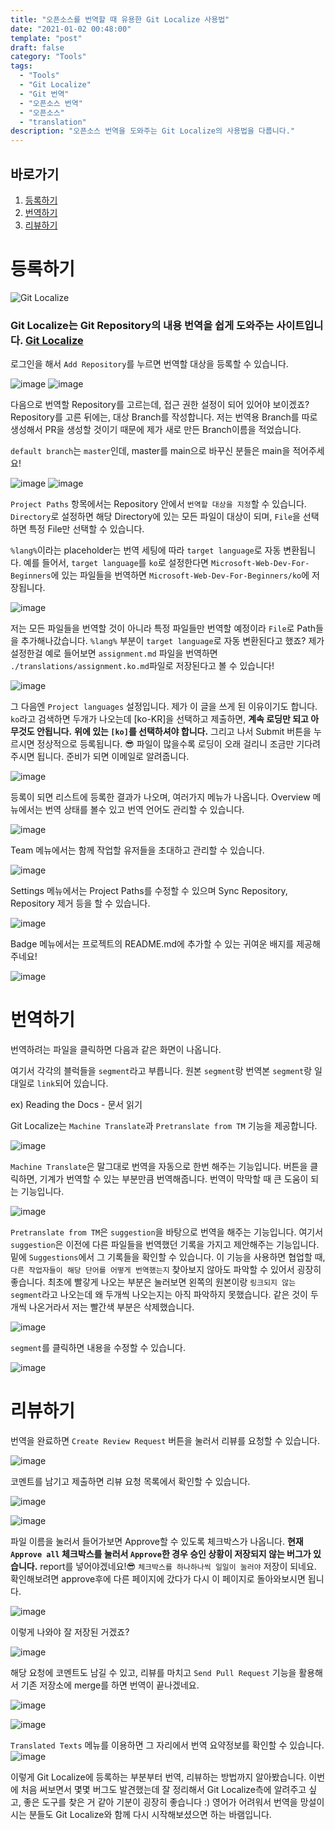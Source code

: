 ```yaml
---
title: "오픈소스를 번역할 때 유용한 Git Localize 사용법"
date: "2021-01-02 00:48:00"
template: "post"
draft: false
category: "Tools"
tags:
  - "Tools"
  - "Git Localize"
  - "Git 번역"
  - "오픈소스 번역"
  - "오픈소스"
  - "translation"
description: "오픈소스 번역을 도와주는 Git Localize의 사용법을 다룹니다."
---
```


## 바로가기
1. [등록하기](#register)
2. [번역하기](#translate)
3. [리뷰하기](#review)

<a name="register"></a>
# 등록하기
![Git Localize](https://user-images.githubusercontent.com/32301380/103441476-9e048f80-4c91-11eb-92b2-90674cde683c.png)

### Git Localize는 Git Repository의 내용 번역을 쉽게 도와주는 사이트입니다. [Git Localize](https://gitlocalize.com/)

로그인을 해서 `Add Repository`를 누르면 번역할 대상을 등록할 수 있습니다.

![image](https://user-images.githubusercontent.com/32301380/103441527-005d9000-4c92-11eb-839f-7b103eb0a26d.png)
![image](https://user-images.githubusercontent.com/32301380/103441536-1703e700-4c92-11eb-9b6b-2c55980ddf92.png)

다음으로 번역할 Repository를 고르는데, 접근 권한 설정이 되어 있어야 보이겠죠?
Repository를 고른 뒤에는, 대상 Branch를 작성합니다. 저는 번역용 Branch를 따로 생성해서 PR을 생성할 것이기 때문에 제가 새로 만든 Branch이름을 적었습니다.

`default branch`는 `master`인데, master를 main으로 바꾸신 분들은 main을 적어주세요!

![image](https://user-images.githubusercontent.com/32301380/103441547-2daa3e00-4c92-11eb-8ec3-892e576fe574.png)
![image](https://user-images.githubusercontent.com/32301380/103441603-706c1600-4c92-11eb-8bed-44568d5c06cd.png)

`Project Paths` 항목에서는 Repository 안에서 `번역할 대상을 지정`할 수 있습니다.
`Directory`로 설정하면 해당 Directory에 있는 모든 파일이 대상이 되며, `File`을 선택하면 특정 File만 선택할 수 있습니다.

`%lang%`이라는 placeholder는 번역 세팅에 따라 `target language`로 자동 변환됩니다.
예를 들어서, `target language`를 `ko`로 설정한다면 `Microsoft-Web-Dev-For-Beginners`에 있는 파일들을 번역하면 `Microsoft-Web-Dev-For-Beginners/ko`에 저장됩니다.

![image](https://user-images.githubusercontent.com/32301380/103441644-b628de80-4c92-11eb-8831-e0b19a209bca.png)


저는 모든 파일들을 번역할 것이 아니라 특정 파일들만 번역할 예정이라 `File`로 Path들을 추가해나갔습니다.
`%lang%` 부분이 `target language`로 자동 변환된다고 했죠? 제가 설정한걸 예로 들어보면 
`assignment.md` 파일을 번역하면 `./translations/assignment.ko.md`파일로 저장된다고 볼 수 있습니다!

![image](https://user-images.githubusercontent.com/32301380/103441685-04d67880-4c93-11eb-8172-a961ca59c94c.png)


그 다음엔 `Project languages` 설정입니다. 제가 이 글을 쓰게 된 이유이기도 합니다.
`ko`라고 검색하면 두개가 나오는데 [ko-KR]을 선택하고 제출하면, **계속 로딩만 되고 아무것도 안됩니다.**
**위에 있는 `[ko]`를 선택하셔야 합니다.**
그리고 나서 Submit 버튼을 누르시면 정상적으로 등록됩니다. 😎 파일이 많을수록 로딩이 오래 걸리니 조금만 기다려주시면 됩니다. 준비가 되면 이메일로 알려줍니다.

![image](https://user-images.githubusercontent.com/32301380/103441755-4bc46e00-4c93-11eb-8326-a4ab650983df.png)


등록이 되면 리스트에 등록한 결과가 나오며, 여러가지 메뉴가 나옵니다.
Overview 메뉴에서는 번역 상태를 볼수 있고 번역 언어도 관리할 수 있습니다.

![image](https://user-images.githubusercontent.com/32301380/103441817-d7d69580-4c93-11eb-9c0c-dfea934aea23.png)

Team 메뉴에서는 함께 작업할 유저들을 초대하고 관리할 수 있습니다.

![image](https://user-images.githubusercontent.com/32301380/103441820-e0c76700-4c93-11eb-9485-7998c08219c2.png)

Settings 메뉴에서는 Project Paths를 수정할 수 있으며 Sync Repository, Repository 제거 등을 할 수 있습니다.

![image](https://user-images.githubusercontent.com/32301380/103441821-e58c1b00-4c93-11eb-9e28-2b63d79cbf04.png)

Badge 메뉴에서는 프로젝트의 README.md에 추가할 수 있는 귀여운 배지를 제공해주네요!

![image](https://user-images.githubusercontent.com/32301380/103441822-e8870b80-4c93-11eb-8a84-3c55ee287fb8.png)

<a name="translate"></a>
# 번역하기

번역하려는 파일을 클릭하면 다음과 같은 화면이 나옵니다.

여기서 각각의 블럭들을 `segment`라고 부릅니다. 원본 `segment`랑 번역본 `segment`랑 일대일로 `link`되어 있습니다.

ex) Reading the Docs - 문서 읽기

Git Localize는 `Machine Translate`과 `Pretranslate from TM` 기능을 제공합니다.

![image](https://user-images.githubusercontent.com/32301380/103455092-4a478400-4d2d-11eb-97ce-57c66d250d2f.png)

`Machine Translate`은 말그대로 번역을 자동으로 한번 해주는 기능입니다. 버튼을 클릭하면, 기계가 번역할 수 있는 부분만큼 번역해줍니다. 번역이 막막할 때 큰 도움이 되는 기능입니다.

![image](https://user-images.githubusercontent.com/32301380/103455204-7fa0a180-4d2e-11eb-9b23-deb74d55678a.png)

`Pretranslate from TM`은 `suggestion`을 바탕으로 번역을 해주는 기능입니다. 여기서 `suggestion`은 이전에 다른 파일들을 번역했던 기록을 가지고 제안해주는 기능입니다. 밑에 `Suggestions`에서 그 기록들을 확인할 수 있습니다. 이 기능을 사용하면 협업할 때, `다른 작업자들이 해당 단어를 어떻게 번역했는지` 찾아보지 않아도 파악할 수 있어서 굉장히 좋습니다.
최초에 빨갛게 나오는 부분은 눌러보면 왼쪽의 원본이랑 `링크되지 않는 segment`라고 나오는데 왜 두개씩 나오는지는 아직 파악하지 못했습니다. 같은 것이 두개씩 나온거라서 저는 빨간색 부분은 삭제했습니다.

![image](https://user-images.githubusercontent.com/32301380/103455143-ab6f5780-4d2d-11eb-9446-e735e029c17b.png)

`segment`를 클릭하면 내용을 수정할 수 있습니다.

![image](https://user-images.githubusercontent.com/32301380/103455260-02296100-4d2f-11eb-937d-e47643bffca0.png)

<a name="review"></a>
# 리뷰하기
번역을 완료하면 `Create Review Request` 버튼을 눌러서 리뷰를 요청할 수 있습니다.

![image](https://user-images.githubusercontent.com/32301380/103455358-add2b100-4d2f-11eb-99f2-c79bc3a07791.png)

코멘트를 남기고 제출하면 리뷰 요청 목록에서 확인할 수 있습니다.

![image](https://user-images.githubusercontent.com/32301380/103455382-e3779a00-4d2f-11eb-872e-b5542bf31593.png)

![image](https://user-images.githubusercontent.com/32301380/103455397-07d37680-4d30-11eb-9946-48dfe7339c83.png)

파일 이름을 눌러서 들어가보면 Approve할 수 있도록 체크박스가 나옵니다.
**현재 `Approve all` 체크박스를 눌러서 `Approve`한 경우 승인 상황이 저장되지 않는 버그가 있습니다.** report를 넣어야겠네요!😎 `체크박스를 하나하나씩 일일이 눌러야` 저장이 되네요. 확인해보려면 approve후에 다른 페이지에 갔다가 다시 이 페이지로 돌아와보시면 됩니다.

![image](https://user-images.githubusercontent.com/32301380/103455417-5123c600-4d30-11eb-8bfd-33b1d075e2c0.png)

이렇게 나와야 잘 저장된 거겠죠?

![image](https://user-images.githubusercontent.com/32301380/103455509-14a49a00-4d31-11eb-955a-4d6acac73ddf.png)

해당 요청에 코멘트도 남길 수 있고, 리뷰를 마치고 `Send Pull Request` 기능을 활용해서 기존 저장소에 merge를 하면 번역이 끝나겠네요.

![image](https://user-images.githubusercontent.com/32301380/103455669-49fdb780-4d32-11eb-89d7-526808cd5a21.png)

![image](https://user-images.githubusercontent.com/32301380/103455406-35202480-4d30-11eb-9bfb-25d734426b93.png)


`Translated Texts` 메뉴를 이용하면 그 자리에서 번역 요약정보를 확인할 수 있습니다.
![image](https://user-images.githubusercontent.com/32301380/103455545-5cc3bc80-4d31-11eb-8f61-6680f24243f5.png)

이렇게 Git Localize에 등록하는 부분부터 번역, 리뷰하는 방법까지 알아봤습니다. 이번에 처음 써보면서 몇몇 버그도 발견했는데 잘 정리해서 Git Localize측에 알려주고 싶고, 좋은 도구를 찾은 거 같아 기분이 굉장히 좋습니다 :) 영어가 어려워서 번역을 망설이시는 분들도 Git Localize와 함께 다시 시작해보셨으면 하는 바램입니다.
